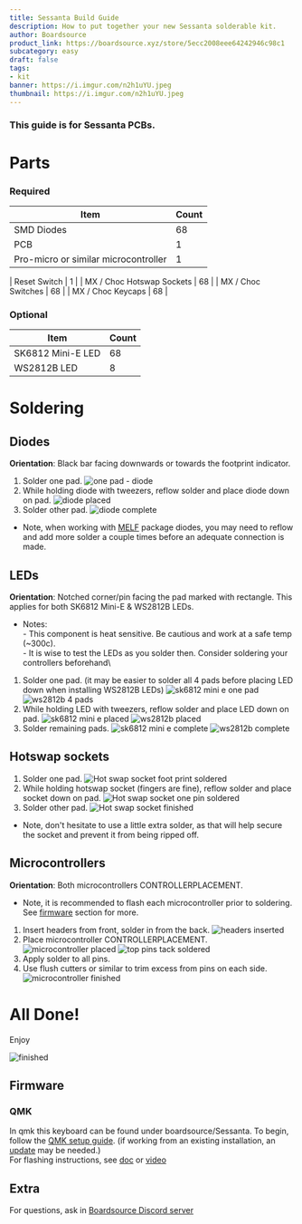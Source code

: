 ```yaml
---
title: Sessanta Build Guide
description: How to put together your new Sessanta solderable kit.
author: Boardsource
product_link: https://boardsource.xyz/store/5ecc2008eee64242946c98c1
subcategory: easy
draft: false
tags: 
- kit
banner: https://i.imgur.com/n2h1uYU.jpeg
thumbnail: https://i.imgur.com/n2h1uYU.jpeg
---
```


### This guide is for Sessanta PCBs.

# Parts
### Required 
| Item | Count |
|------|-------|
| SMD Diodes | 68 |
| PCB | 1 |
| Pro-micro or similar microcontroller | 1 |

| Reset Switch | 1 | 
| MX / Choc Hotswap Sockets | 68 | 
| MX / Choc Switches | 68 | 
| MX / Choc Keycaps | 68 |

### Optional 
| Item | Count | 
|------|-------|
| SK6812 Mini-E LED | 68 |
| WS2812B LED | 8 |


# Soldering
## Diodes
**Orientation**: Black bar facing downwards or towards the footprint indicator.
1. Solder one pad.
![one pad - diode](https://i.imgur.com/vlHoyMu.jpg)
2. While holding diode with tweezers, reflow solder and place diode down on pad.
![diode placed](https://i.imgur.com/TKuBsxg.jpg)
3. Solder other pad.
![diode complete](https://i.imgur.com/YQwuBor.jpg)
- Note, when working with [MELF](https://en.wikipedia.org/wiki/Metal_electrode_leadless_face) package diodes,
you may need to reflow and add more solder a couple times before an adequate connection is made.

## LEDs
**Orientation**: Notched corner/pin facing the pad marked with rectangle. This applies for both SK6812 Mini-E & WS2812B LEDs.

- Notes: \
\- This component is heat sensitive. Be cautious and work at a safe temp (~300c). \
\- It is wise to test the LEDs as you solder then. Consider soldering your controllers beforehand\

1. Solder one pad. (it may be easier to solder all 4 pads before placing LED down when installing WS2812B LEDs)
![sk6812 mini e one pad](https://i.imgur.com/PaizkC8.jpg)
![ws2812b 4 pads](https://i.imgur.com/wfUZmew.jpg)
2. While holding LED with tweezers, reflow solder and place LED down on pad.
![sk6812 mini e placed](https://i.imgur.com/oyW5QVw.jpg)
![ws2812b placed](https://i.imgur.com/rZ9MIKe.jpg)
3. Solder remaining pads.
![sk6812 mini e complete](https://i.imgur.com/a1jlmZH.jpg)
![ws2812b complete](https://i.imgur.com/6dg4w51.jpg)

## Hotswap sockets
1. Solder one pad.
![Hot swap socket foot print soldered](https://i.imgur.com/RMN1eoF.jpg)
2. While holding hotswap socket (fingers are fine), reflow solder and place socket down on pad.
![Hot swap socket one pin soldered](https://i.imgur.com/CmW4ott.jpg)
3. Solder other pad.
![Hot swap socket finished](https://i.imgur.com/BZmCPs0.jpg)
- Note, don't hesitate to use a little extra solder, as that will help secure the socket and prevent it from being ripped off.

## Microcontrollers
**Orientation**: Both microcontrollers CONTROLLERPLACEMENT.
- Note, it is recommended to flash each microcontroller prior to soldering. See [firmware](#firmware) section for more.
1. Insert headers from front, solder in from the back.
![headers inserted](https://i.imgur.com/9Slvcpv.jpg)
2. Place microcontroller CONTROLLERPLACEMENT. 
![microcontroller placed](https://i.imgur.com/VEGqRNM.jpg)
![top pins tack soldered](https://i.imgur.com/4zvrYZj.jpg)
3. Apply solder to all pins.
4. Use flush cutters or similar to trim excess from pins on each side.
![microcontroller finished](https://i.imgur.com/b1YbpNk.jpg)


# All Done!

Enjoy

![finished](https://i.imgur.com/n2h1uYU.jpeg)


## Firmware

### QMK
In qmk this keyboard can be found under boardsource/Sessanta.
To begin, follow the [QMK setup guide](https://docs.qmk.fm/#/newbs_getting_started). (if working from an existing installation, an [update](https://docs.qmk.fm/#/newbs_git_using_your_master_branch?id=updating-your-master-branch) may be needed.) \
For flashing instructions, see [doc](https://docs.qmk.fm/#/newbs_flashing) or [video](https://www.youtube.com/watch?v=fuBJbdCFF0Q)



## Extra
For questions, ask in [Boardsource Discord server](https://discord.gg/5qpqbgaTYz)